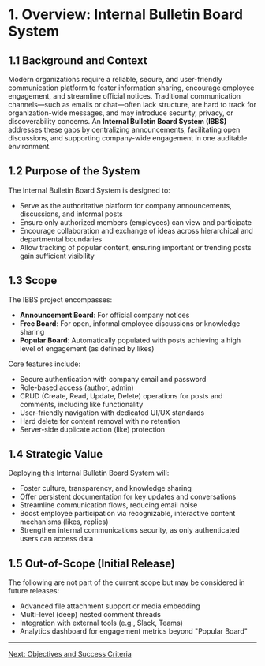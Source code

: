 # 1. Overview: Internal Bulletin Board System

## 1.1 Background and Context

Modern organizations require a reliable, secure, and user-friendly communication platform to foster information sharing, encourage employee engagement, and streamline official notices. Traditional communication channels—such as emails or chat—often lack structure, are hard to track for organization-wide messages, and may introduce security, privacy, or discoverability concerns. An **Internal Bulletin Board System (IBBS)** addresses these gaps by centralizing announcements, facilitating open discussions, and supporting company-wide engagement in one auditable environment.

## 1.2 Purpose of the System

The Internal Bulletin Board System is designed to:
- Serve as the authoritative platform for company announcements, discussions, and informal posts
- Ensure only authorized members (employees) can view and participate
- Encourage collaboration and exchange of ideas across hierarchical and departmental boundaries
- Allow tracking of popular content, ensuring important or trending posts gain sufficient visibility

## 1.3 Scope

The IBBS project encompasses:
- **Announcement Board**: For official company notices
- **Free Board**: For open, informal employee discussions or knowledge sharing
- **Popular Board**: Automatically populated with posts achieving a high level of engagement (as defined by likes)

Core features include:
- Secure authentication with company email and password
- Role-based access (author, admin)
- CRUD (Create, Read, Update, Delete) operations for posts and comments, including like functionality
- User-friendly navigation with dedicated UI/UX standards
- Hard delete for content removal with no retention
- Server-side duplicate action (like) protection

## 1.4 Strategic Value

Deploying this Internal Bulletin Board System will:
- Foster culture, transparency, and knowledge sharing
- Offer persistent documentation for key updates and conversations
- Streamline communication flows, reducing email noise
- Boost employee participation via recognizable, interactive content mechanisms (likes, replies)
- Strengthen internal communications security, as only authenticated users can access data

## 1.5 Out-of-Scope (Initial Release)

The following are not part of the current scope but may be considered in future releases:
- Advanced file attachment support or media embedding
- Multi-level (deep) nested comment threads
- Integration with external tools (e.g., Slack, Teams)
- Analytics dashboard for engagement metrics beyond "Popular Board"

---
[Next: Objectives and Success Criteria](2_objectives_and_success_criteria.md)
